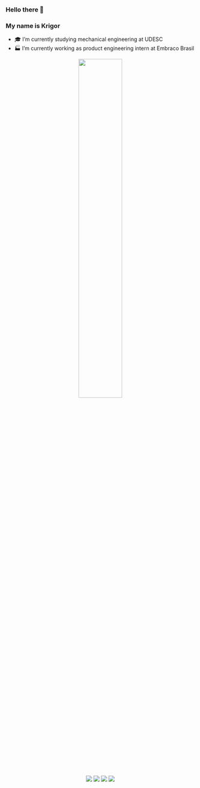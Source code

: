 ### Hello there 👋
### My name is Krigor

- 🎓 I’m currently studying mechanical engineering at UDESC
- 🏭 I’m currently working as product engineering intern at Embraco Brasil

<div align="center">
  <a href="https://github.com/Krigsrosa">
  <img width="48%" src="https://github-readme-stats.vercel.app/api?username=Krigsrosa&show_icons=true&theme=merko&include_all_commits=true&count_private=true"/>
 
  
  ##

<div> 
   <a href = "mailto:krigorsilva13@gmail.com"><img src="https://img.shields.io/badge/-Gmail-%23333?style=for-the-badge&logo=gmail&logoColor=white" target="_blank"></a>
  <a href="https://www.linkedin.com/in/krigorrhuann/" target="_blank"><img src="https://img.shields.io/badge/-LinkedIn-%230077B5?style=for-the-badge&logo=linkedin&logoColor=white" target="_blank"></a> 
   <a href="https://www.instagram.com/krigorrhuann/" target="_blank"><img src="https://img.shields.io/badge/-Instagram-%23E4405F?style=for-the-badge&logo=instagram&logoColor=white" target="_blank"></a>
  <!---
 	<a href="https://www.twitch.tv/krhuann" target="_blank"><img src="https://img.shields.io/badge/Twitch-9146FF?style=for-the-badge&logo=twitch&logoColor=white" target="_blank"></a>
-->
 <a href="https://discord.gg/" target="_blank"><img src="https://img.shields.io/badge/Discord-7289DA?style=for-the-badge&logo=discord&logoColor=white" target="_blank"></a> 
</div>
  
  #
